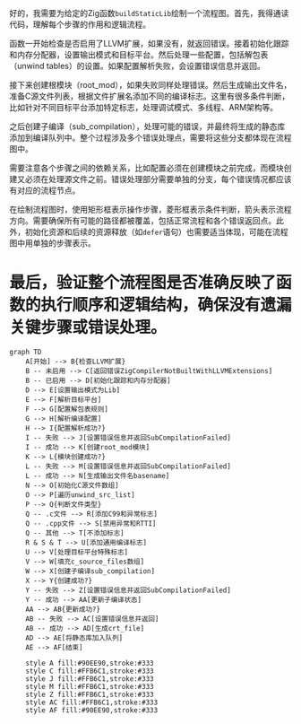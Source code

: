 好的，我需要为给定的Zig函数`buildStaticLib`绘制一个流程图。首先，我得通读代码，理解每个步骤的作用和逻辑流程。

函数一开始检查是否启用了LLVM扩展，如果没有，就返回错误。接着初始化跟踪和内存分配器，设置输出模式和目标平台。然后处理一些配置，包括解包表（unwind tables）的设置。如果配置解析失败，会设置错误信息并返回。

接下来创建根模块（root_mod），如果失败同样处理错误。然后生成输出文件名，准备C源文件列表，根据文件扩展名添加不同的编译标志。这里有很多条件判断，比如针对不同目标平台添加特定标志，处理调试模式、多线程、ARM架构等。

之后创建子编译（sub_compilation），处理可能的错误，并最终将生成的静态库添加到编译队列中。整个过程涉及多个错误处理点，需要将这些分支都体现在流程图中。

需要注意各个步骤之间的依赖关系，比如配置必须在创建模块之前完成，而模块创建又必须在处理源文件之前。错误处理部分需要单独的分支，每个错误情况都应该有对应的流程节点。

在绘制流程图时，使用矩形框表示操作步骤，菱形框表示条件判断，箭头表示流程方向。需要确保所有可能的路径都被覆盖，包括正常流程和各个错误返回点。此外，初始化资源和后续的资源释放（如`defer`语句）也需要适当体现，可能在流程图中用单独的步骤表示。

最后，验证整个流程图是否准确反映了函数的执行顺序和逻辑结构，确保没有遗漏关键步骤或错误处理。
================================================
```mermaid
graph TD
    A[开始] --> B{检查LLVM扩展}
    B -- 未启用 --> C[返回错误ZigCompilerNotBuiltWithLLVMExtensions]
    B -- 已启用 --> D[初始化跟踪和内存分配器]
    D --> E[设置输出模式为Lib]
    E --> F[解析目标平台]
    F --> G[配置解包表规则]
    G --> H[解析编译配置]
    H --> I{配置解析成功?}
    I -- 失败 --> J[设置错误信息并返回SubCompilationFailed]
    I -- 成功 --> K[创建root_mod模块]
    K --> L{模块创建成功?}
    L -- 失败 --> M[设置错误信息并返回SubCompilationFailed]
    L -- 成功 --> N[生成输出文件名basename]
    N --> O[初始化C源文件数组]
    O --> P[遍历unwind_src_list]
    P --> Q{判断文件类型}
    Q -- .c文件 --> R[添加C99和异常标志]
    Q -- .cpp文件 --> S[禁用异常和RTTI]
    Q -- 其他 --> T[不添加标志]
    R & S & T --> U[添加通用编译标志]
    U --> V[处理目标平台特殊标志]
    V --> W[填充c_source_files数组]
    W --> X[创建子编译sub_compilation]
    X --> Y{创建成功?}
    Y -- 失败 --> Z[设置错误信息并返回SubCompilationFailed]
    Y -- 成功 --> AA[更新子编译状态]
    AA --> AB{更新成功?}
    AB -- 失败 --> AC[设置错误信息并返回]
    AB -- 成功 --> AD[生成crt_file]
    AD --> AE[将静态库加入队列]
    AE --> AF[结束]
    
    style A fill:#90EE90,stroke:#333
    style C fill:#FFB6C1,stroke:#333
    style J fill:#FFB6C1,stroke:#333
    style M fill:#FFB6C1,stroke:#333
    style Z fill:#FFB6C1,stroke:#333
    style AC fill:#FFB6C1,stroke:#333
    style AF fill:#90EE90,stroke:#333
```